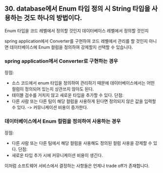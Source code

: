 ## 30. database에서 Enum 타입 정의 시 String 타입을 사용하는 것도 하나의 방법이다.

Enum 타입을 코드 레벨에서 정의할 것인지 데이터베이스 레벨에서 정의할 것인지 

 spring application에서 Converter를 구현하여 코드 레벨에서 관리를 할 것인지 아니면 데이터베이스에 Enum 컬럼을 정의하여 강제할지 선택할 수 있습니다.

### spring application에서 Converter로 구현하는 경우
장점:
- 소스 코드에서 enum 타입을 정의하여 관리하기 때문에 데이터베이스에서는 어떤 컬럼이 정의되어 있는지 상관쓰지 않아도 된다.
- 테이블 검수를 거치지 않고 새로운 타입을 추가할 수 있다.
단점:
- 다른 사람 또는 다른 팀이 해당 컬럼을 사용하게 된다면 정의되지 않은 값을 입력할 수 있다. -\> 커뮤니케이션 비용이 증가한다.

### 데이터베이스에서 Enum 컬럼을 정의하여 사용하는 경우
장점:
- 다른 사람 또는 다른 팀에서 해당 컬럼을 사용해도 정의된 컬럼 사용을 강제할 수 있다.
단점:
- 새로운 타입 추가 시에 커뮤니케이션 비용이 생긴다.

이처럼 소프트웨어 서비스에서 결정하는 사항들은 언제나 trade off가 존재합니다. 
